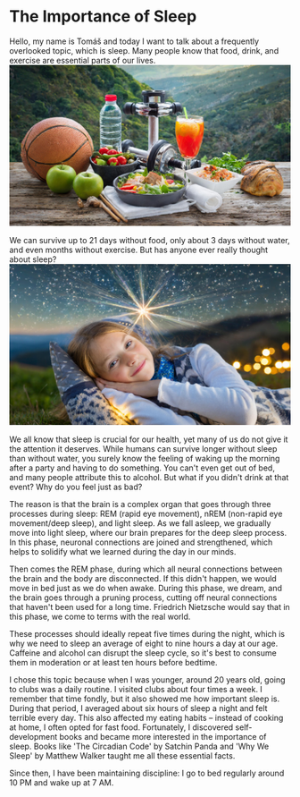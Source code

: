 # The Importance of Sleep

Hello, my name is Tomáš and today I want to talk about a frequently overlooked topic, which is sleep. 
Many people know that food, drink, and exercise are essential parts of our lives. 
![Page 4](https://github.com/tomaspetera/english-for-designers/blob/main/05-story-telling/IMG/Firefly%20food%2C%20drink%20and%20do%20sports%2040050.jpg)

We can survive up to 21 days without food, only about 3 days without water, and even months without exercise. But has anyone ever really thought about sleep?
![Page 6](https://github.com/tomaspetera/english-for-designers/blob/main/05-story-telling/IMG/Firefly%20sleeping%20girl%20with%20a%20star%20of%20light%20over%20her%20face%2040050.jpg)

We all know that sleep is crucial for our health, yet many of us do not give it the attention it deserves. While humans can survive longer without sleep than without water, you surely know the feeling of waking up the morning after a party and having to do something. You can't even get out of bed, and many people attribute this to alcohol. But what if you didn't drink at that event? Why do you feel just as bad?

The reason is that the brain is a complex organ that goes through three processes during sleep: REM (rapid eye movement), nREM (non-rapid eye movement/deep sleep), and light sleep. As we fall asleep, we gradually move into light sleep, where our brain prepares for the deep sleep process. In this phase, neuronal connections are joined and strengthened, which helps to solidify what we learned during the day in our minds.

Then comes the REM phase, during which all neural connections between the brain and the body are disconnected. If this didn't happen, we would move in bed just as we do when awake. During this phase, we dream, and the brain goes through a pruning process, cutting off neural connections that haven't been used for a long time. Friedrich Nietzsche would say that in this phase, we come to terms with the real world.

These processes should ideally repeat five times during the night, which is why we need to sleep an average of eight to nine hours a day at our age. Caffeine and alcohol can disrupt the sleep cycle, so it's best to consume them in moderation or at least ten hours before bedtime.

I chose this topic because when I was younger, around 20 years old, going to clubs was a daily routine. I visited clubs about four times a week. I remember that time fondly, but it also showed me how important sleep is. During that period, I averaged about six hours of sleep a night and felt terrible every day. This also affected my eating habits – instead of cooking at home, I often opted for fast food. Fortunately, I discovered self-development books and became more interested in the importance of sleep. Books like 'The Circadian Code' by Satchin Panda and 'Why We Sleep' by Matthew Walker taught me all these essential facts.

Since then, I have been maintaining discipline: I go to bed regularly around 10 PM and wake up at 7 AM.

